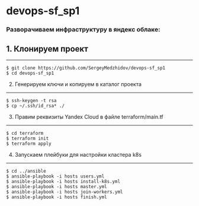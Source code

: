 # devops-sf_sp1
### Разворачиваем инфраструктуру в яндекс облаке: ###
## 1. Клонируем проект ##
------------------
````
$ git clone https://github.com/SergeyMedzhidov/devops-sf_sp1
$ cd devops-sf_sp1
````
2. Генерируем ключи и копируем в каталог проекта
-----------------------------------------------
````
$ ssh-keygen -t rsa
$ cp ~/.ssh/id_rsa* ./
````
3. Правим реквизиты Yandex Cloud в файле terraform/main.tf
---------------------------------------------------------
````
$ cd terraform 
$ terraform init 
$ terraform apply
````
4. Запускаем плейбуки для настройки кластера k8s
-----------------------------------------------
````
$ cd ../ansible 
$ ansible-playbook -i hosts users.yml 
$ ansible-playbook -i hosts install-k8s.yml 
$ ansible-playbook -i hosts master.yml 
$ ansible-playbook -i hosts join-workers.yml 
$ ansible-playbook -i hosts finish.yml 
````
